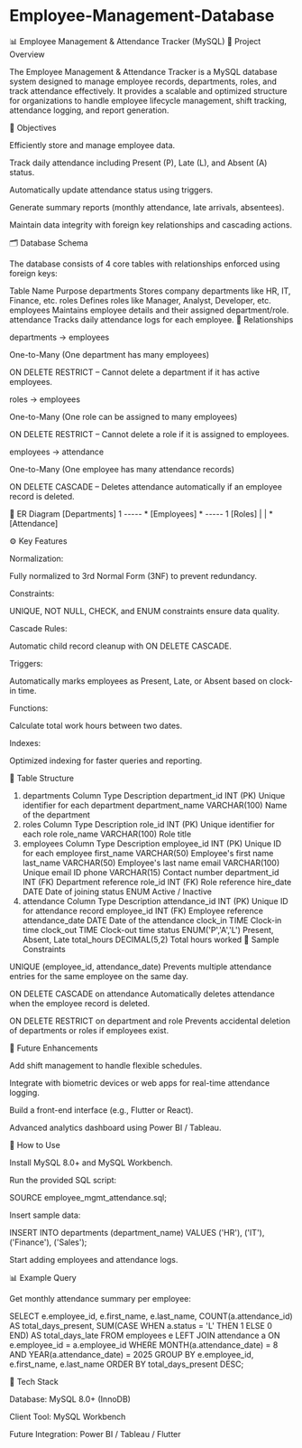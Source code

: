 # Employee-Management-Database
📊 Employee Management & Attendance Tracker (MySQL)
📌 Project Overview

The Employee Management & Attendance Tracker is a MySQL database system designed to manage employee records, departments, roles, and track attendance effectively.
It provides a scalable and optimized structure for organizations to handle employee lifecycle management, shift tracking, attendance logging, and report generation.

🎯 Objectives

Efficiently store and manage employee data.

Track daily attendance including Present (P), Late (L), and Absent (A) status.

Automatically update attendance status using triggers.

Generate summary reports (monthly attendance, late arrivals, absentees).

Maintain data integrity with foreign key relationships and cascading actions.

🗂 Database Schema

The database consists of 4 core tables with relationships enforced using foreign keys:

Table Name	Purpose
departments	Stores company departments like HR, IT, Finance, etc.
roles	Defines roles like Manager, Analyst, Developer, etc.
employees	Maintains employee details and their assigned department/role.
attendance	Tracks daily attendance logs for each employee.
🔗 Relationships

departments → employees

One-to-Many (One department has many employees)

ON DELETE RESTRICT – Cannot delete a department if it has active employees.

roles → employees

One-to-Many (One role can be assigned to many employees)

ON DELETE RESTRICT – Cannot delete a role if it is assigned to employees.

employees → attendance

One-to-Many (One employee has many attendance records)

ON DELETE CASCADE – Deletes attendance automatically if an employee record is deleted.

📐 ER Diagram
[Departments] 1 ----- * [Employees] * ----- 1 [Roles]
                               |
                               |
                               * 
                           [Attendance]

⚙ Key Features

Normalization:

Fully normalized to 3rd Normal Form (3NF) to prevent redundancy.

Constraints:

UNIQUE, NOT NULL, CHECK, and ENUM constraints ensure data quality.

Cascade Rules:

Automatic child record cleanup with ON DELETE CASCADE.

Triggers:

Automatically marks employees as Present, Late, or Absent based on clock-in time.

Functions:

Calculate total work hours between two dates.

Indexes:

Optimized indexing for faster queries and reporting.

📜 Table Structure
1. departments
Column	Type	Description
department_id	INT (PK)	Unique identifier for each department
department_name	VARCHAR(100)	Name of the department
2. roles
Column	Type	Description
role_id	INT (PK)	Unique identifier for each role
role_name	VARCHAR(100)	Role title
3. employees
Column	Type	Description
employee_id	INT (PK)	Unique ID for each employee
first_name	VARCHAR(50)	Employee's first name
last_name	VARCHAR(50)	Employee's last name
email	VARCHAR(100)	Unique email ID
phone	VARCHAR(15)	Contact number
department_id	INT (FK)	Department reference
role_id	INT (FK)	Role reference
hire_date	DATE	Date of joining
status	ENUM	Active / Inactive
4. attendance
Column	Type	Description
attendance_id	INT (PK)	Unique ID for attendance record
employee_id	INT (FK)	Employee reference
attendance_date	DATE	Date of the attendance
clock_in	TIME	Clock-in time
clock_out	TIME	Clock-out time
status	ENUM('P','A','L')	Present, Absent, Late
total_hours	DECIMAL(5,2)	Total hours worked
📝 Sample Constraints

UNIQUE (employee_id, attendance_date)
Prevents multiple attendance entries for the same employee on the same day.

ON DELETE CASCADE on attendance
Automatically deletes attendance when the employee record is deleted.

ON DELETE RESTRICT on department and role
Prevents accidental deletion of departments or roles if employees exist.

🚀 Future Enhancements

Add shift management to handle flexible schedules.

Integrate with biometric devices or web apps for real-time attendance logging.

Build a front-end interface (e.g., Flutter or React).

Advanced analytics dashboard using Power BI / Tableau.

💾 How to Use

Install MySQL 8.0+ and MySQL Workbench.

Run the provided SQL script:

SOURCE employee_mgmt_attendance.sql;


Insert sample data:

INSERT INTO departments (department_name) VALUES ('HR'), ('IT'), ('Finance'), ('Sales');


Start adding employees and attendance logs.

📊 Example Query

Get monthly attendance summary per employee:

SELECT e.employee_id, e.first_name, e.last_name,
       COUNT(a.attendance_id) AS total_days_present,
       SUM(CASE WHEN a.status = 'L' THEN 1 ELSE 0 END) AS total_days_late
FROM employees e
LEFT JOIN attendance a ON e.employee_id = a.employee_id
WHERE MONTH(a.attendance_date) = 8 AND YEAR(a.attendance_date) = 2025
GROUP BY e.employee_id, e.first_name, e.last_name
ORDER BY total_days_present DESC;

📌 Tech Stack

Database: MySQL 8.0+ (InnoDB)

Client Tool: MySQL Workbench

Future Integration: Power BI / Tableau / Flutter
